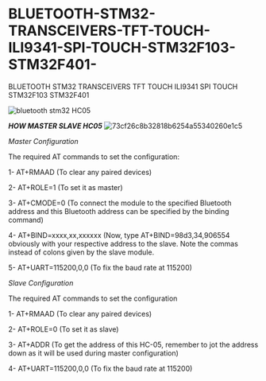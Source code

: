 # BLUETOOTH-STM32-TRANSCEIVERS-TFT-TOUCH-ILI9341-SPI-TOUCH-STM32F103-STM32F401-
BLUETOOTH STM32 TRANSCEIVERS TFT TOUCH ILI9341 SPI TOUCH STM32F103 STM32F401 

![bluetooth stm32 HC05](https://github.com/offpic/BLUETOOTH-STM32-TRANSCEIVERS-TFT-TOUCH-ILI9341-SPI-TOUCH-STM32F103-STM32F401-/assets/31142397/52a56dbf-b7dd-4cd4-aa1b-3117369c2f20)

*****HOW MASTER SLAVE HC05*****
![73cf26c8b32818b6254a55340260e1c5](https://github.com/offpic/BLUETOOTH-STM32-TRANSCEIVERS-TFT-TOUCH-ILI9341-SPI-TOUCH-STM32F103-STM32F401-/assets/31142397/d9367ecc-1661-4cdb-b48f-b039147d6c8d)



*Master Configuration*

The required AT commands to set the configuration:

1- AT+RMAAD (To clear any paired devices)

2- AT+ROLE=1 (To set it as master)

3- AT+CMODE=0 (To connect the module to the specified Bluetooth address and this Bluetooth address can be specified by the binding command)

4- AT+BIND=xxxx,xx,xxxxxx (Now, type AT+BIND=98d3,34,906554 obviously with your respective address to the slave. Note the commas instead of colons given by the slave module.

5- AT+UART=115200,0,0 (To fix the baud rate at 115200)



*Slave Configuration*

The required AT commands to set the configuration

1- AT+RMAAD (To clear any paired devices)

2- AT+ROLE=0 (To set it as slave)

3- AT+ADDR (To get the address of this HC-05, remember to jot the address down as it will be used during master configuration)

4- AT+UART=115200,0,0 (To fix the baud rate at 115200)


